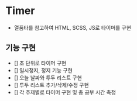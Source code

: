 # Timer

- 열품타를 참고하여 HTML, SCSS, JS로 타이머를 구현

## 기능 구현

- [] 초 단위로 타이머 구현
- [] 일시정지, 정지 기능 구현
- [] 오늘 날짜와 투두 리스트 구현
- [] 투두 리스트 추가/삭제/수정 구현
- [] 각 주제별로 타이머 구현 및 총 공부 시간 측정
